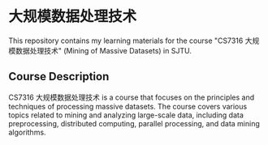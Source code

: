 # 大规模数据处理技术

This repository contains my learning materials for the course "CS7316 大规模数据处理技术" (Mining of Massive Datasets) in SJTU.

## Course Description

CS7316 大规模数据处理技术 is a course that focuses on the principles and techniques of processing massive datasets. The course covers various topics related to mining and analyzing large-scale data, including data preprocessing, distributed computing, parallel processing, and data mining algorithms.


